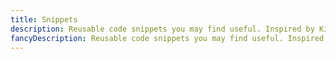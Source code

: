 ```yaml
---
title: Snippets
description: Reusable code snippets you may find useful. Inspired by Kitty Giraudel
fancyDescription: Reusable code snippets you may find useful. Inspired by [Kitty Giraudel](https://kittygiraudel.com/snippets/)
---
```

